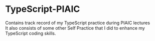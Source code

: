 # TypeScript-PIAIC
Contains track record of my TypeScript practice during PIAIC lectures 
<br>
It also consists of some other Self Practice that I did to enhance my TypeScript coding skills.
